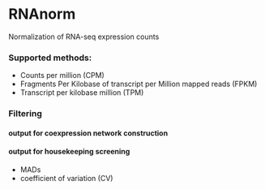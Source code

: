 # RNAnorm
Normalization of RNA-seq expression counts


### Supported methods:

- Counts per million (CPM)
- Fragments Per Kilobase of transcript per Million mapped reads (FPKM)
- Transcript per kilobase million (TPM)


### Filtering
#### output for coexpression network construction
#### output for housekeeping screening

- MADs
- coefficient of variation (CV)
